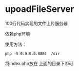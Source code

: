 # upoadFileServer
100行代码实现的文件上传服务器


依赖php环境 

使用方法：

```
php -S 0.0.0.0:8080  /dir 
```

将index.php放在 上面的目录下即可
